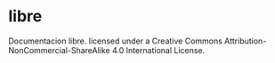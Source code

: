 # libre
Documentacion libre. licensed under a Creative Commons Attribution-NonCommercial-ShareAlike 4.0 International License.
